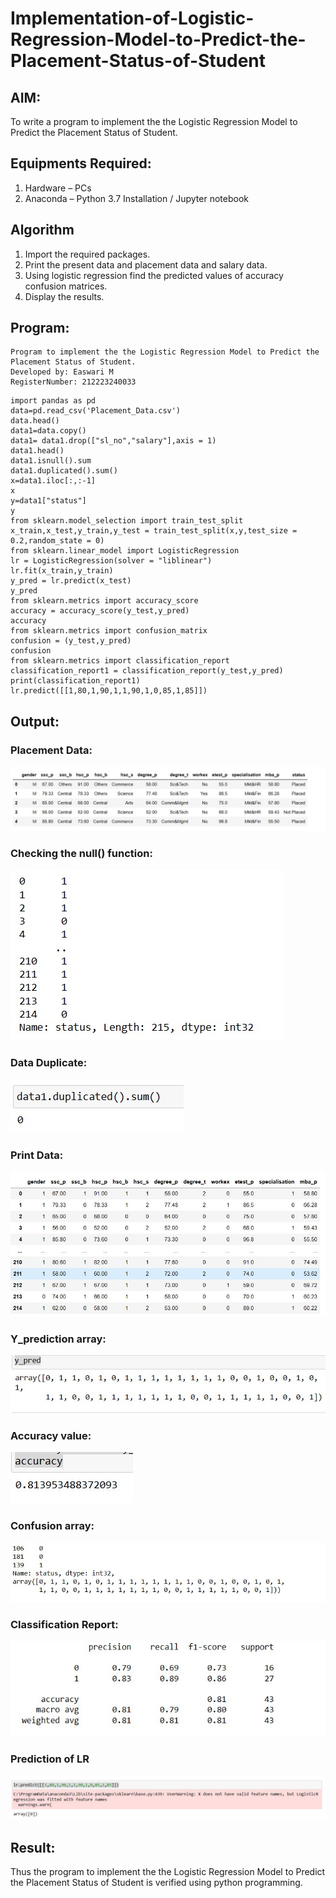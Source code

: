 # Implementation-of-Logistic-Regression-Model-to-Predict-the-Placement-Status-of-Student

## AIM:
To write a program to implement the the Logistic Regression Model to Predict the Placement Status of Student.

## Equipments Required:
1. Hardware – PCs
2. Anaconda – Python 3.7 Installation / Jupyter notebook

## Algorithm
1. Import the required packages.
2. Print the present data and placement data and salary data.
3. Using logistic regression find the predicted values of accuracy      confusion matrices.
4. Display the results.

## Program:
```
Program to implement the the Logistic Regression Model to Predict the Placement Status of Student.
Developed by: Easwari M
RegisterNumber: 212223240033
```
```
import pandas as pd
data=pd.read_csv('Placement_Data.csv')
data.head()
data1=data.copy()
data1= data1.drop(["sl_no","salary"],axis = 1)
data1.head()
data1.isnull().sum
data1.duplicated().sum()
x=data1.iloc[:,:-1]
x
y=data1["status"]
y
from sklearn.model_selection import train_test_split
x_train,x_test,y_train,y_test = train_test_split(x,y,test_size = 0.2,random_state = 0)
from sklearn.linear_model import LogisticRegression
lr = LogisticRegression(solver = "liblinear")
lr.fit(x_train,y_train)
y_pred = lr.predict(x_test)
y_pred
from sklearn.metrics import accuracy_score
accuracy = accuracy_score(y_test,y_pred)
accuracy
from sklearn.metrics import confusion_matrix
confusion = (y_test,y_pred)
confusion
from sklearn.metrics import classification_report
classification_report1 = classification_report(y_test,y_pred)
print(classification_report1)
lr.predict([[1,80,1,90,1,1,90,1,0,85,1,85]])
```

## Output:

### Placement Data:
![the Logistic Regression Model to Predict the Placement Status of Student](dataset.jpg)

### Checking the null() function:

![the Logistic Regression Model to Predict the Placement Status of Student](null.jpg)

### Data Duplicate:

![the Logistic Regression Model to Predict the Placement Status of Student](duplicate.jpg)

### Print Data:

![the Logistic Regression Model to Predict the Placement Status of Student](numerical.jpg)

### Y_prediction array:

![the Logistic Regression Model to Predict the Placement Status of Student](y.jpg)

### Accuracy value:

![the Logistic Regression Model to Predict the Placement Status of Student](accuracy.jpg)

### Confusion array:

![the Logistic Regression Model to Predict the Placement Status of Student](confusion.jpg)

### Classification Report:

![the Logistic Regression Model to Predict the Placement Status of Student](classification.jpg)

### Prediction of LR

![the Logistic Regression Model to Predict the Placement Status of Student](lr.jpg)

## Result:
Thus the program to implement the the Logistic Regression Model to Predict the Placement Status of Student is verified using python programming.
